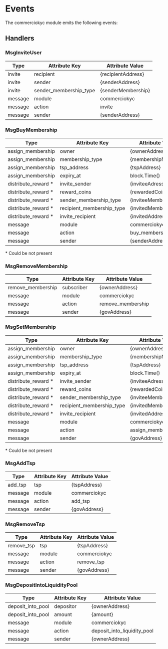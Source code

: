 <!--
order: 3
-->

# Events

The commerciokyc module emits the following events:

## Handlers

### MsgInviteUser


| Type     | Attribute Key | Attribute Value    |
| -------- | ------------- | ------------------ |
| invite | recipient     | {recipientAddress} |
| invite | sender        | {senderAddress}           |
| invite  | sender_membership_type        | {senderMembership}               |
| message  | module        | commerciokyc    |
| message  | action        | invite          |
| message  | sender        | {senderAddress}    |

### MsgBuyMembership

| Type     | Attribute Key | Attribute Value    |
| -------- | ------------- | ------------------ |
| assign_membership | owner     | {ownerAddress} |
| assign_membership | membership_type | {membershipMessage} |
| assign_membership | tsp_address | {tspAddress} |
| assign_membership | expiry_at | block.Time() |
| distribute_reward * | invite_sender | {inviteeAdress} |
| distribute_reward * | reward_coins | {rewardedCoins} |
| distribute_reward * | sender_membership_type | {inviteeMembership} |
| distribute_reward * | recipient_membership_type | {invitedMembership} |
| distribute_reward * | invite_recipient |  {invitedAddress} |
| message  | module        | commerciokyc |
| message  | action        | buy_membership |
| message  | sender        | {senderAddress} |

\* Could be not present

### MsgRemoveMembership

| Type     | Attribute Key | Attribute Value    |
| -------- | ------------- | ------------------ |
| remove_membership | subscriber | {ownerAddress} |
| message | module | commerciokyc |
| message | action | remove_membership |
| message | sender | {govAddress} |



### MsgSetMembership


| Type     | Attribute Key | Attribute Value    |
| -------- | ------------- | ------------------ |
| assign_membership | owner     | {ownerAddress} |
| assign_membership | membership_type        | {membershipMessage}           |
| assign_membership | tsp_address        | {tspAddress}           |
| assign_membership | expiry_at        | block.Time()           |
| distribute_reward * | invite_sender | {inviteeAdress} |
| distribute_reward * | reward_coins | {rewardedCoins} |
| distribute_reward * | sender_membership_type | {inviteeMembership} |
| distribute_reward * | recipient_membership_type | {invitedMembership} |
| distribute_reward * | invite_recipient |  {invitedAddress} |
| message | module | commerciokyc |
| message | action | assign_membership |
| message | sender | {govAddress} |

\* Could be not present
### MsgAddTsp

| Type     | Attribute Key | Attribute Value    |
| -------- | ------------- | ------------------ |
| add_tsp | tsp     | {tspAddress} |
| message | module | commerciokyc |
| message | action | add_tsp |
| message | sender | {govAddress} |




### MsgRemoveTsp

| Type     | Attribute Key | Attribute Value    |
| -------- | ------------- | ------------------ |
| remove_tsp | tsp | {tspAddress} |
| message | module | commerciokyc |
| message | action | remove_tsp |
| message | sender | {govAddress} |

### MsgDepositIntoLiquidityPool

| Type     | Attribute Key | Attribute Value    |
| -------- | ------------- | ------------------ |
| deposit_into_pool | depositor | {ownerAddress} |
| deposit_into_pool | amount | {amount} |
| message | module | commerciokyc |
| message | action | deposit_into_liquidity_pool |
| message | sender | {ownerAddress} |












